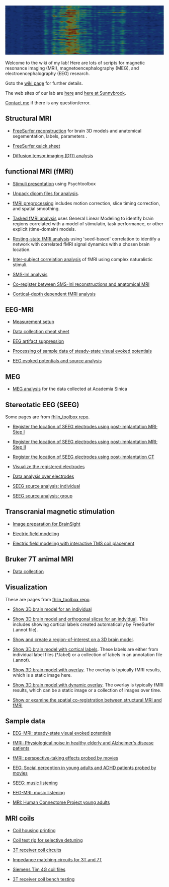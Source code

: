 ![](https://github.com/fahsuanlin/labmanual/blob/master/images/background.png)

Welcome to the wiki of my lab! Here are lots of scripts for magnetic resonance imaging (MRI), magnetoencephalography (MEG), and electroencephalography (EEG) research. 

Goto the [wiki page](https://github.com/fahsuanlin/labmanual/wiki) for further details.

The web sites of our lab are [here](http://linbrainlab.org) and [here at Sunnybrook](https://sunnybrook.ca/research/content/?page=sri-groups-mbim-about).  

[Contact me](mailto:fhlin@sri.utoronto.ca) if there is any question/error.


## Structural MRI

- [FreeSurfer reconstruction](https://github.com/fahsuanlin/labmanual/wiki/0A.-FreeSurfer-reconstruction) for brain 3D models and anatomical segementation, labels, parameters .

- [FreeSurfer quick sheet](https://github.com/fahsuanlin/labmanual/wiki/36.-Quick-sheet-about-Freesurfer-reconstructions)

- [Diffusion tensor imaging (DTI) analysis](https://github.com/fahsuanlin/labmanual/wiki/17.-DTI-analysis)

## functional MRI (fMRI)
- [Stimuli presentation](https://github.com/fahsuanlin/labmanual/wiki/16.-Stimuli-presentation-and-response-collection-in-fMRI-by-Psychtoolbox) using Psychtoolbox
- [Unpack dicom files for analysis](https://github.com/fahsuanlin/labmanual/wiki/09.-unpack-dicom).
  
- [fMRI preprocessing](https://github.com/fahsuanlin/labmanual/wiki/10.-fMRI-data-preprocessing) includes motion correction, slice timing correction, and spatial smoothing.

- [Tasked fMRI analysis](https://github.com/fahsuanlin/labmanual/wiki/11.-fMRI-analysis) uses General Linear Modeling to identify brain regions correlated with a model of stimulatin, task performance, or other explicit (time-domain) models.

- [Resting-state fMRI analysis](https://github.com/fahsuanlin/labmanual/wiki/46.-Resting%E2%80%90state-fMRI-analysis) using 'seed-based' correlation to identify a network with correlated fMRI signal dynamics with a chosen brain location.

- [Inter-subject correlation analysis](https://github.com/fahsuanlin/labmanual/wiki/12.-fMRI-inter-subject-correlation-analysis) of fMRI using complex naturalistic stimuli.

- [SMS-InI analysis](https://github.com/fahsuanlin/labmanual/wiki/04.-SMS-InI-analysis)

- [Co-register between SMS-InI reconstructions and anatomical MRI](https://github.com/fahsuanlin/labmanual/wiki/38.-Registration-between-SMS%E2%80%90InI-and-anatomical-MRI)

- [Cortical-depth dependent fMRI analysis](https://github.com/fahsuanlin/labmanual/wiki/05.-layer-fMRI-analysis)


## EEG-MRI

- [Measurement setup](https://github.com/fahsuanlin/labmanual/wiki/20.-EEG-setup)

- [Data collection cheat sheet](https://github.com/fahsuanlin/labmanual/wiki/33.-EEG-fMRI-acquisition:-MRI-control)
  
- [EEG artifact suppression](https://github.com/fahsuanlin/labmanual/wiki/18.-Suppression-of-artifacts-in-EEG-collected-inside-MRI)

- [Processing of sample data of steady-state visual evoked potentials](https://github.com/fahsuanlin/labmanual/wiki/37.-EEG-MRI-analysis)
 
- [EEG evoked potentials and source analysis](https://github.com/fahsuanlin/labmanual/wiki/02.-EEG-analysis-stream)

## MEG 

- [MEG analysis](https://github.com/fahsuanlin/labmanual/wiki/03.-MEG-analysis-stream) for the data collected at Academia Sinica

## Stereotatic EEG (SEEG)

Some pages are from [fhlin_toolbox repo](https://github.com/fahsuanlin/fhlin_toolbox).

- [Register the location of SEEG electrodes using post-implantation MRI; Step I](https://github.com/fahsuanlin/fhlin_toolbox/wiki/SEEG:-register-electrodes-to-MRI)

- [Register the location of SEEG electrodes using post-implantation MRI; Step II](https://github.com/fahsuanlin/fhlin_toolbox/wiki/SEEG:-register-electrodes-to-MRI-(II))

- [Register the location of SEEG electrodes using post-implantation CT](https://github.com/fahsuanlin/fhlin_toolbox/wiki/SEEG:-register-electrodes-to-MRI-with-the-guidance-by-CT)

- [Visualize the registered electrodes](https://github.com/fahsuanlin/fhlin_toolbox/wiki/SEEG:-view-registered-electrodes)

- [Data analysis over electrodes](https://github.com/fahsuanlin/labmanual/wiki/07.-SEEG-electrode-analysis)

- [SEEG source analysis: individual](https://github.com/fahsuanlin/labmanual/wiki/06.-SEEG-source-modeling)

- [SEEG source analysis: group](https://github.com/fahsuanlin/labmanual/wiki/08.-SEEG-group-analysis)

## Transcranial magnetic stimulation

- [Image preparation for BrainSight](https://github.com/fahsuanlin/labmanual/wiki/23.-Image-processing-in-BrainSight)

- [Electric field modeling](https://github.com/fahsuanlin/labmanual/wiki/29.-TMS-E-field-modeling)

- [Electric field modeling with interactive TMS coil placement](https://github.com/fahsuanlin/labmanual/wiki/47.-TMS-E%E2%80%90field-modeling-with-interactive-TMS-coil-placement)

## Bruker 7T animal MRI

- [Data collection](https://github.com/fahsuanlin/labmanual/wiki/30.-Bruker-7T-scanning)

## Visualization

These are pages from [fhlin_toolbox repo](https://github.com/fahsuanlin/fhlin_toolbox).

- [Show 3D brain model for an individual](https://github.com/fahsuanlin/fhlin_toolbox/wiki/Render-brain)

- [Show 3D brain model and orthogonal slicse for an indvidual](https://github.com/fahsuanlin/fhlin_toolbox/wiki/Render-brain-and-check-brain-coordinates). This includes showing cortical labels created automatically by FreeSurfer (.annot file).

- [Show and create a region-of-interest on a 3D brain model](https://github.com/fahsuanlin/fhlin_toolbox/wiki/Render-brain-and-create-a-region-of-interest).

- [Show 3D brain model with cortical labels](https://github.com/fahsuanlin/fhlin_toolbox/wiki/Render-brain-labels-and-annotation). These labels are either from individual label files (*.label) or a collection of labels in an annotation file (.annot).

- [Show 3D brain model with overlay](https://github.com/fahsuanlin/fhlin_toolbox/wiki/Render-brain-with-an-overlay). The overlay is typically fMRI results, which is a static image here.

- [Show 3D brain model with dynamic overlay](https://github.com/fahsuanlin/fhlin_toolbox/wiki/Render-brain-with-a-dynamic-overlay). The overlay is typically fMRI results, which can be a static image or a collection of images over time.

- [Show or examine the spatial co-registration between structural MRI and fMRI](https://github.com/fahsuanlin/fhlin_toolbox/wiki/Render-or-register-brain-with-a-volume-overlay)


## Sample data

- [EEG-MRI: steady-state visual evoked potentials](https://github.com/fahsuanlin/labmanual/wiki/21.-Sample-data:-Steady-state-visual-potential)

- [fMRI: Physiological noise in healthy elderly and Alzheimer's disease patients](https://github.com/fahsuanlin/labmanual/wiki/22.-Sample-data:-physiological-noise-in-Alzheimer's-disease-patients-and-health-controls)

- [fMRI: perspective-taking effects probed by movies](https://github.com/fahsuanlin/labmanual/wiki/25.-Sample-data:-perspective-taking-fMRI-data)

- [EEG: Social perception in young adults and ADHD patients probed by movies](https://github.com/fahsuanlin/labmanual/wiki/31:-Sample-data:-social-interaction-EEG-data)

- [SEEG: music listening](https://github.com/fahsuanlin/labmanual/wiki/32:-Sample-data:-SEEG-recording-during-music-listening)

- [EEG-MRI: music listening](https://github.com/fahsuanlin/labmanual/wiki/39.-Sample-data:-EEG%E2%80%90MRI-during-music-listening)

- [MRI: Human Connectome Project young adults](https://github.com/fahsuanlin/labmanual/wiki/40:-Sample-data:-Human-Connectome-Project-(HCP)-fMRI)
  

## MRI coils
- [Coil housing printing](https://github.com/fahsuanlin/labmanual/wiki/43:-Coil-housing-printing)

- [Coil test rig for selective detuning](https://github.com/fahsuanlin/labmanual/wiki/24.-Coil:-TIM-4G-coil-test-rig)

- [3T receiver coil circuits](https://github.com/fahsuanlin/labmanual/wiki/41.-Coil:-3T-coil-schematics)

- [Impedance matching circuits for 3T and 7T](https://github.com/fahsuanlin/labmanual/wiki/43:-Coil-housing-printing)

- [Siemens Tim 4G coil files](https://github.com/fahsuanlin/labmanual/wiki/34.-Coil:-Coil-code-read-and-write)
  
- [3T receiver coil bench testing](https://github.com/fahsuanlin/labmanual/wiki/42:-Coil:-3T-coil-bench-testing)
